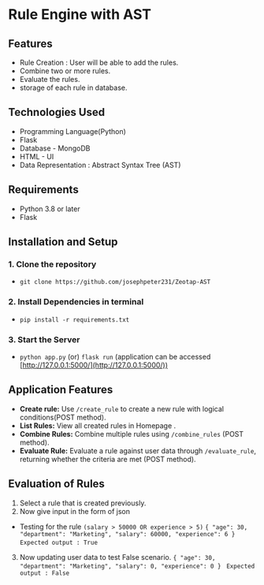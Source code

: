 # Rule Engine with AST

## **Features**

- Rule Creation : User will be able to add the rules.
- Combine two or more rules.
- Evaluate the rules. 
- storage of each rule in database.

## **Technologies Used**
- Programming Language(Python)
- Flask
- Database - MongoDB
- HTML - UI
- Data Representation : Abstract Syntax Tree (AST)
## **Requirements**

- Python 3.8 or later
- Flask

## **Installation and Setup**

### 1. Clone the repository
- `git clone https://github.com/josephpeter231/Zeotap-AST`

### 2. Install Dependencies in terminal
- `pip install -r requirements.txt`


### 3. Start the Server
- `python app.py` (or) `flask run`
  (application can be accessed [http://127.0.0.1:5000/](http://127.0.0.1:5000/))

## Application Features
  - **Create rule:** Use `/create_rule` to create a new rule with logical conditions(POST method).
  - **List Rules:**  View all created rules in Homepage .
  - **Combine Rules:** Combine multiple rules using `/combine_rules` (POST method).
  - **Evaluate Rule:** Evaluate a rule against user data through `/evaluate_rule`, returning whether the criteria are met (POST method).

## **Evaluation of Rules**
1. Select a rule that is created previously.
2. Now give input in the form of json 
  - Testing for the rule `(salary > 50000 OR experience > 5)`
  `{
    "age": 30,
    "department": "Marketing",
    "salary": 60000,
    "experience": 6
  }
  `
  `Expected output : True`
3. Now updating user data to test False scenario.
`{
    "age": 30,
    "department": "Marketing",
    "salary": 0,
    "experience": 0
  }
  `
  `Expected output : False`







